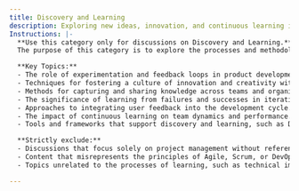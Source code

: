 ```yaml
---
title: Discovery and Learning
description: Exploring new ideas, innovation, and continuous learning in product and software development.
Instructions: |-
  **Use this category only for discussions on Discovery and Learning.**  
  The purpose of this category is to explore the processes and methodologies that foster innovation, experimentation, and continuous learning within product and software development. It emphasises the importance of adapting to new information and insights to enhance team performance and product quality.

  **Key Topics:**
  - The role of experimentation and feedback loops in product development.
  - Techniques for fostering a culture of innovation and creativity within teams.
  - Methods for capturing and sharing knowledge across teams and organisations.
  - The significance of learning from failures and successes in iterative processes.
  - Approaches to integrating user feedback into the development cycle.
  - The impact of continuous learning on team dynamics and performance.
  - Tools and frameworks that support discovery and learning, such as Design Thinking and Lean Startup.

  **Strictly exclude:**
  - Discussions that focus solely on project management without reference to learning or discovery.
  - Content that misrepresents the principles of Agile, Scrum, or DevOps in the context of innovation.
  - Topics unrelated to the processes of learning, such as technical implementation details without a learning aspect.

---
```


